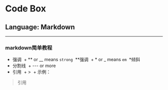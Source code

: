 # Code Box
## Language:  Markdown
---
### markdown简单教程
- 强调
  + ** or __ means `strong`
  **强调
  + * or _ means `em`
  *倾斜
- 分割线
  + --- or more
- 引用
  + >
  + 示例：
> 引用


